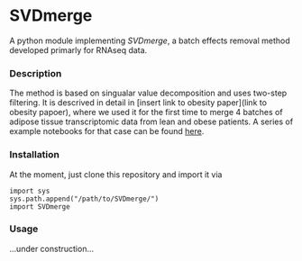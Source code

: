 # SVDmerge
A python module implementing *SVDmerge*, a batch effects removal method developed primarly for RNAseq data.


### Description
The method is based on singualar value decomposition and uses two-step filtering.
It is descrived in detail in [insert link to obesity paper](link to obesity papoer),
where we used it for the first time to merge 4 batches of adipose tissue transcriptomic data
from lean and obese patients. A series of example notebooks for that case can be found [here](https://github.com/ComplexityBiosystems/obesity-score).

### Installation

At the moment, just clone this repository 
and import it via

```
import sys
sys.path.append("/path/to/SVDmerge/")
import SVDmerge
``` 

### Usage
...under construction...


